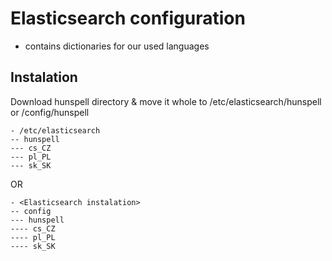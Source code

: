 # Elasticsearch configuration

* contains dictionaries for our used languages

## Instalation
Download hunspell directory & move it whole to /etc/elasticsearch/hunspell or <Elasticsearch instalation>/config/hunspell

```
- /etc/elasticsearch
-- hunspell
--- cs_CZ
--- pl_PL
--- sk_SK
```

OR

```
- <Elasticsearch instalation>
-- config
--- hunspell
---- cs_CZ
---- pl_PL
---- sk_SK
```
